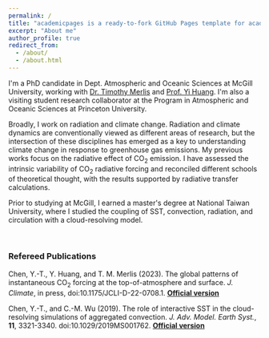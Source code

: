 ```yaml
---
permalink: /
title: "academicpages is a ready-to-fork GitHub Pages template for academic personal websites"
excerpt: "About me"
author_profile: true
redirect_from: 
  - /about/
  - /about.html
---
```


I'm a PhD candidate in Dept. Atmospheric and Oceanic Sciences at McGill University, working with [Dr. Timothy Merlis](https://timothymerlis.com/) and [Prof. Yi Huang](https://huanggroup.wordpress.com/). I'm also a visiting student research collaborator at the Program in Atmospheric and Oceanic Sciences at Princeton University.

Broadly, I work on radiation and climate change. Radiation and climate dynamics are conventionally viewed as different areas of research, but the intersection of these disciplines has emerged as a key to understanding climate change in response to greenhouse gas emissions. My previous works focus on the radiative effect of CO<sub>2</sub> emission. I have assessed the intrinsic variability of CO<sub>2</sub> radiative forcing and reconciled different schools of theoretical thought, with the results supported by radiative transfer calculations. 

Prior to studying at McGill, I earned a master's degree at National Taiwan University, where I studied the coupling of SST, convection, radiation, and circulation with a cloud-resolving model. 

<br/>

### Refereed Publications

Chen, Y.-T., Y. Huang, and T. M. Merlis (2023). The global patterns of instantaneous CO$_2$ forcing at the top-of-atmosphere and surface. *J. Climate*, in press, doi:10.1175/JCLI-D-22-0708.1.  [**Official version**](https://doi.org/10.1175/JCLI-D-22-0708.1)

Chen, Y.-T., and C.-M. Wu (2019). The role of interactive SST in the cloud-resolving simulations of aggregated convection. *J. Adv. Model. Earth Syst.*, **11**, 3321-3340. doi:10.1029/2019MS001762.  [**Official version**](https://agupubs.onlinelibrary.wiley.com/doi/full/10.1029/2019MS001762)
